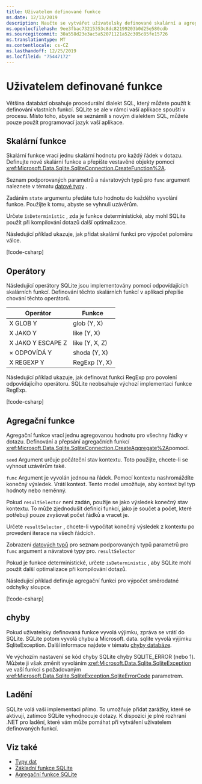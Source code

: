 ```yaml
---
title: Uživatelem definované funkce
ms.date: 12/13/2019
description: Naučte se vytvářet uživatelsky definované skalární a agregační funkce.
ms.openlocfilehash: 9ee3fbac73215353c8dc82199203b0d25e580cdb
ms.sourcegitcommit: 30a558d23e3ac5a52071121a52c305c85fe15726
ms.translationtype: MT
ms.contentlocale: cs-CZ
ms.lasthandoff: 12/25/2019
ms.locfileid: "75447172"
---
```

# <a name="user-defined-functions"></a>Uživatelem definované funkce

Většina databází obsahuje procedurální dialekt SQL, který můžete použít k definování vlastních funkcí. SQLite se ale v rámci vaší aplikace spouští v procesu. Místo toho, abyste se seznámili s novým dialektem SQL, můžete pouze použít programovací jazyk vaší aplikace.

## <a name="scalar-functions"></a>Skalární funkce

Skalární funkce vrací jednu skalární hodnotu pro každý řádek v dotazu. Definujte nové skalární funkce a přepište vestavěné objekty pomocí <xref:Microsoft.Data.Sqlite.SqliteConnection.CreateFunction%2A>.

Seznam podporovaných parametrů a návratových typů pro `func` argument naleznete v tématu [datové typy](types.md) .

Zadáním `state` argumentu předáte tuto hodnotu do každého vyvolání funkce. Použijte k tomu, abyste se vyhnuli uzávěrům.

Určete `isDeterministic` , zda je funkce deterministické, aby mohl SQLite použít při kompilování dotazů další optimalizace.

Následující příklad ukazuje, jak přidat skalární funkci pro výpočet poloměru válce.

[!code-csharp[](../../../../samples/snippets/standard/data/sqlite/ScalarFunctionSample/Program.cs?name=snippet_CreateFunction)]

## <a name="operators"></a>Operátory

Následující operátory SQLite jsou implementovány pomocí odpovídajících skalárních funkcí. Definování těchto skalárních funkcí v aplikaci přepíše chování těchto operátorů.

| Operátor          | Funkce      |
| ----------------- | ------------- |
| X GLOB Y          | glob (Y, X)    |
| X JAKO Y          | like (Y, X)    |
| X JAKO Y ESCAPE Z | like (Y, X, Z) |
| × ODPOVÍDÁ Y         | shoda (Y, X)   |
| X REGEXP Y        | RegExp (Y, X)  |

Následující příklad ukazuje, jak definovat funkci RegExp pro povolení odpovídajícího operátoru. SQLite neobsahuje výchozí implementaci funkce RegExp.

[!code-csharp[](../../../../samples/snippets/standard/data/sqlite/RegularExpressionSample/Program.cs?name=snippet_Regex)]

## <a name="aggregate-functions"></a>Agregační funkce

Agregační funkce vrací jednu agregovanou hodnotu pro všechny řádky v dotazu. Definování a přepsání agregačních funkcí <xref:Microsoft.Data.Sqlite.SqliteConnection.CreateAggregate%2A>pomocí.

`seed` Argument určuje počáteční stav kontextu. Toto použijte, chcete-li se vyhnout uzávěrům také.

`func` Argument je vyvolán jednou na řádek. Pomocí kontextu nashromáždíte konečný výsledek. Vrátí kontext. Tento model umožňuje, aby kontext byl typ hodnoty nebo neměnný.

Pokud `resultSelector` není zadán, použije se jako výsledek konečný stav kontextu. To může zjednodušit definici funkcí, jako je součet a počet, které potřebují pouze zvyšovat počet řádků a vracet je.

Určete `resultSelector` , chcete-li vypočítat konečný výsledek z kontextu po provedení iterace na všech řádcích.

Zobrazení [datových typů](types.md) pro seznam podporovaných typů parametrů pro `func` argument a návratové typy pro. `resultSelector`

Pokud je funkce deterministické, určete `isDeterministic` , aby SQLite mohl použít další optimalizace při kompilování dotazů.

Následující příklad definuje agregační funkci pro výpočet směrodatné odchylky sloupce.

[!code-csharp[](../../../../samples/snippets/standard/data/sqlite/AggregateFunctionSample/Program.cs?name=snippet_CreateAggregate)]

## <a name="errors"></a>chyby

Pokud uživatelsky definovaná funkce vyvolá výjimku, zpráva se vrátí do SQLite. SQLite potom vyvolá chybu a Microsoft. data. sqlite vyvolá výjimku SqliteException. Další informace najdete v tématu [chyby databáze](database-errors.md).

Ve výchozím nastavení se kód chyby SQLite chyby SQLITE_ERROR (nebo 1). Můžete ji však změnit vyvoláním <xref:Microsoft.Data.Sqlite.SqliteException> ve vaší funkci s požadovaným <xref:Microsoft.Data.Sqlite.SqliteException.SqliteErrorCode> parametrem.

## <a name="debugging"></a>Ladění

SQLite volá vaši implementaci přímo. To umožňuje přidat zarážky, které se aktivují, zatímco SQLite vyhodnocuje dotazy. K dispozici je plné rozhraní .NET pro ladění, které vám může pomáhat při vytváření uživatelem definovaných funkcí.

## <a name="see-also"></a>Viz také

* [Typy dat](types.md)
* [Základní funkce SQLite](https://www.sqlite.org/lang_corefunc.html)
* [Agregační funkce SQLite](https://www.sqlite.org/lang_aggfunc.html)
